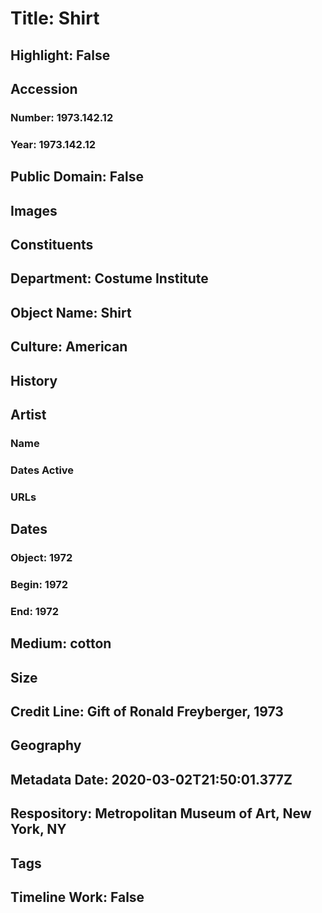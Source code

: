# Title: Shirt
## Highlight: False
## Accession
### Number: 1973.142.12
### Year: 1973.142.12
## Public Domain: False
## Images
## Constituents
## Department: Costume Institute
## Object Name: Shirt
## Culture: American
## History
## Artist
### Name
### Dates Active
### URLs
## Dates
### Object: 1972
### Begin: 1972
### End: 1972
## Medium: cotton
## Size
## Credit Line: Gift of Ronald Freyberger, 1973
## Geography
## Metadata Date: 2020-03-02T21:50:01.377Z
## Respository: Metropolitan Museum of Art, New York, NY
## Tags
## Timeline Work: False